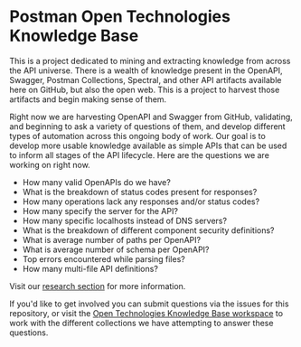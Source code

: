 # Postman Open Technologies Knowledge Base
This is a project dedicated to mining and extracting knowledge from across the API universe. There is a wealth of knowledge present in the OpenAPI, Swagger, Postman Collections, Spectral, and other API artifacts available here on GitHub, but also the open web. This is a project to harvest those artifacts and begin making sense of them.

Right now we are harvesting OpenAPI and Swagger from GitHub, validating, and beginning to ask a variety of questions of them, and develop different types of automation across this ongoing body of work. Our goal is to develop more usable knowledge available as simple APIs that can be used to inform all stages of the API lifecycle. Here are the questions we are working on right now.

- How many valid OpenAPIs do we have?
- What is the breakdown of status codes present for responses? 
- How many operations lack any responses and/or status codes?
- How many specify the server for the API? 
- How many specific localhosts instead of DNS servers?
- What is the breakdown of different component security definitions? 
- What is average number of paths per OpenAPI? 
- What is average number of schema per OpenAPI?
- Top errors encountered while parsing files?
- How many multi-file API definitions?

Visit our [research section](research/README.md) for more information.

If you'd like to get involved you can submit questions via the issues for this repository, or visit the [Open Technologies Knowledge Base workspace](https://postman.postman.co/workspace/Postman-Open-Technologies---Kno~9ae364c1-2c5a-4e9a-9d1a-ea8c78ad80f0/overview) to work with the different collections we have attempting to answer these questions.
